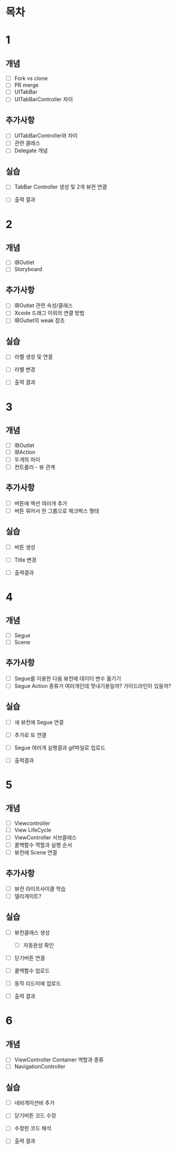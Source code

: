 # 목차

# 1
## 개념
- [ ] Fork vs clone
- [ ] PR merge
- [ ] UITabBar
- [ ] UITabBarController 차이

## 추가사항
- [ ] UITabBarController와 차이
- [ ] 관련 클래스
- [ ] Delegate 개념 

## 실습
- [ ] TabBar Controller 생성 및 2개 뷰컨 연결
- [ ] 출력 결과 


# 2
## 개념
- [ ] IBOutlet
- [ ] Storyboard

## 추가사항
- [ ] IBOutlet 관련 속성/클래스
- [ ] Xcode 드래그 이외의 연결 방법
- [ ] IBOutlet의 weak 참조

## 실습
- [ ] 라벨 생성 및 연결
- [ ] 라벨 변경
- [ ] 출력 결과


# 3
## 개념
- [ ] IBOutlet
- [ ] IBAction
- [ ] 두개의 차이
- [ ] 컨트롤러 - 뷰 관계

## 추가사항
- [ ] 버튼에 액션 여러개 추가
- [ ] 버튼 묶어서 한 그룹으로 체크박스 형태

## 실습
- [ ] 버튼 생성
- [ ] Title 변경
- [ ] 출력결과


# 4
## 개념
- [ ] Segue
- [ ] Scene

## 추가사항
- [ ] Segue를 이용한 다음 뷰컨에 데이터 변수 옮기기
- [ ] Segue Action 종류가 여러개인데 멋내기용일까? 가이드라인이 있을까?

## 실습
- [ ] 새 뷰컨에 Segue 연결
- [ ] 추가로 또 연결
- [ ] Segue 여러개 실행결과 gif파일로 업로드
- [ ] 출력결과


# 5
## 개념
- [ ] Viewcontroller
- [ ] View LifeCycle
- [ ] ViewController 서브클래스
- [ ] 콜백함수 역할과 실행 순서
- [ ] 뷰컨에 Scene 연결

## 추가사항
- [ ] 뷰컨 라이프사이클 학습
- [ ] 델리게이트?

## 실습
- [ ] 뷰컨클래스 생성 
    - [ ] 자동완성 확인
- [ ] 닫기버튼 연결
- [ ] 콜백함수 업로드
- [ ] 동작 리드미에 업로드
- [ ] 출력 결과


# 6
## 개념
- [ ] ViewController Container 역할과 종류
- [ ] NavigationController

## 실습
- [ ] 네비게이션바 추가
- [ ] 닫기버튼 코드 수정
- [ ] 수정한 코드 해석
- [ ] 출력 결과

